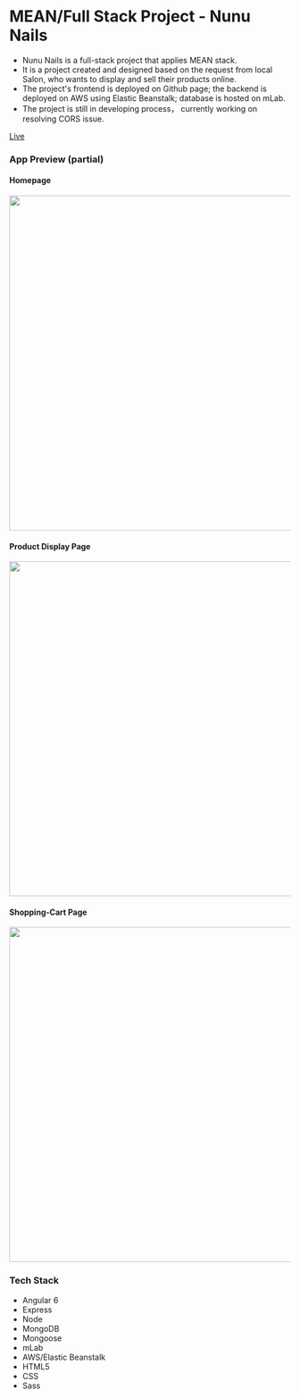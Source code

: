# MEAN/Full Stack Project - Nunu Nails

* Nunu Nails is a full-stack project that applies MEAN stack. 
* It is a project created and designed based on the request from local Salon, who wants to display and sell their products online. 
* The project's frontend is deployed on Github page; the backend is deployed on AWS using Elastic Beanstalk; database is hosted on mLab.
* The project is still in developing process， currently working on resolving CORS issue.

[Live](http://www.nununails.com/#/homepage "Nunu Nails")

### App Preview (partial)

#### Homepage
<img src="https://res.cloudinary.com/chu327/image/upload/v1534292118/Nunu%20Nails/Screen_Shot_2018-08-14_at_5.14.16_PM.png" align="center" width="600" overflow="hidden">

#### Product Display Page
<img src="https://res.cloudinary.com/chu327/image/upload/v1534292319/Nunu%20Nails/%E5%B1%8F%E5%B9%95%E5%BF%AB%E7%85%A7_2018-08-14_05.17.50_PM.png" align="center" width="600" overflow="hidden">

#### Shopping-Cart Page
<img src="https://res.cloudinary.com/chu327/image/upload/v1534292378/Nunu%20Nails/%E5%B1%8F%E5%B9%95%E5%BF%AB%E7%85%A7_2018-08-14_05.19.24_PM.png" align="center" width="600" overflow="hidden">

### Tech Stack
* Angular 6 
* Express
* Node
* MongoDB
* Mongoose
* mLab
* AWS/Elastic Beanstalk
* HTML5
* CSS
* Sass
